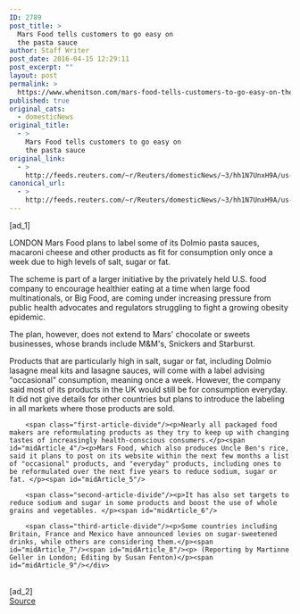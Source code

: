 ```yaml
---
ID: 2789
post_title: >
  Mars Food tells customers to go easy on
  the pasta sauce
author: Staff Writer
post_date: 2016-04-15 12:29:11
post_excerpt: ""
layout: post
permalink: >
  https://www.whenitson.com/mars-food-tells-customers-to-go-easy-on-the-pasta-sauce/
published: true
original_cats:
  - domesticNews
original_title:
  - >
    Mars Food tells customers to go easy on
    the pasta sauce
original_link:
  - >
    http://feeds.reuters.com/~r/Reuters/domesticNews/~3/hh1N7UnxH9A/us-mars-food-guidelines-idUSKCN0XC165
canonical_url:
  - >
    http://feeds.reuters.com/~r/Reuters/domesticNews/~3/hh1N7UnxH9A/us-mars-food-guidelines-idUSKCN0XC165
---
```

 [ad_1]
<br><div id="articleText">
<span id="midArticle_start"/>

<span class="focusParagraph" readability="5"><p><span class="articleLocation">LONDON</span> Mars Food plans to label some of its Dolmio pasta sauces, macaroni cheese and other products as fit for consumption only once a week due to high levels of salt, sugar or fat. </p></span><span id="midArticle_0"/><p>The scheme is part of a larger initiative by the privately held U.S. food company to encourage healthier eating at a time when large food multinationals, or Big Food, are coming under increasing pressure from public health advocates and regulators struggling to fight a growing obesity epidemic.</p><span id="midArticle_1"/><p>The plan, however, does not extend to Mars' chocolate or sweets businesses, whose brands include M&amp;M's, Snickers and Starburst.</p><span id="midArticle_2"/><p>Products that are particularly high in salt, sugar or fat, including Dolmio lasagne meal kits and lasagne sauces, will come with a label advising "occasional" consumption, meaning once a week. However, the company said most of its products in the UK would still be for consumption everyday. It did not give details for other countries but plans to introduce the labeling in all markets where those products are sold.</p><span id="midArticle_3"/>
        
        <span class="first-article-divide"/><p>Nearly all packaged food makers are reformulating products as they try to keep up with changing tastes of increasingly health-conscious consumers.</p><span id="midArticle_4"/><p>Mars Food, which also produces Uncle Ben's rice, said it plans to post on its website within the next few months a list of "occasional" products, and "everyday" products, including ones to be reformulated over the next five years to reduce sodium, sugar or fat. </p><span id="midArticle_5"/>
        
        <span class="second-article-divide"/><p>It has also set targets to reduce sodium and sugar in some products and boost the use of whole grains and vegetables. </p><span id="midArticle_6"/>
        
        <span class="third-article-divide"/><p>Some countries including Britain, France and Mexico have announced levies on sugar-sweetened drinks, while others are considering them.</p><span id="midArticle_7"/><span id="midArticle_8"/><p> (Reporting by Martinne Geller in London; Editing by Susan Fenton)</p><span id="midArticle_9"/></div>
<br>[ad_2]
<br><a href="http://feeds.reuters.com/~r/Reuters/domesticNews/~3/hh1N7UnxH9A/us-mars-food-guidelines-idUSKCN0XC165">Source </a>